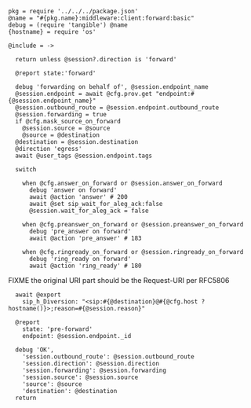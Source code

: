     pkg = require '../../../package.json'
    @name = "#{pkg.name}:middleware:client:forward:basic"
    debug = (require 'tangible') @name
    {hostname} = require 'os'

    @include = ->

      return unless @session?.direction is 'forward'

      @report state:'forward'

      debug 'forwarding on behalf of', @session.endpoint_name
      @session.endpoint = await @cfg.prov.get "endpoint:#{@session.endpoint_name}"
      @session.outbound_route = @session.endpoint.outbound_route
      @session.forwarding = true
      if @cfg.mask_source_on_forward
        @session.source = @source
        @source = @destination
      @destination = @session.destination
      @direction 'egress'
      await @user_tags @session.endpoint.tags

      switch

        when @cfg.answer_on_forward or @session.answer_on_forward
          debug 'answer on forward'
          await @action 'answer' # 200
          await @set sip_wait_for_aleg_ack:false
          @session.wait_for_aleg_ack = false

        when @cfg.preanswer_on_forward or @session.preanswer_on_forward
          debug 'pre_answer on forward'
          await @action 'pre_answer' # 183

        when @cfg.ringready_on_forward or @session.ringready_on_forward
          debug 'ring_ready on forward'
          await @action 'ring_ready' # 180

FIXME the original URI part should be the Request-URI per RFC5806

      await @export
        sip_h_Diversion: "<sip:#{@destination}@#{@cfg.host ? hostname()}>;reason=#{@session.reason}"

      @report
        state: 'pre-forward'
        endpoint: @session.endpoint._id

      debug 'OK',
        'session.outbound_route': @session.outbound_route
        'session.direction': @session.direction
        'session.forwarding': @session.forwarding
        'session.source': @session.source
        'source': @source
        'destination': @destination
      return
